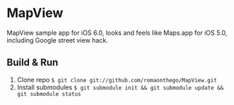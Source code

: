 # MapView

MapView sample app for iOS 6.0, looks and feels like Maps.app for iOS 5.0, including Google street view hack.

## Build & Run

1. Clone repo `$ git clone git://github.com/romaonthego/MapView.git`
2. Install submodules `$ git submodule init && git submodule update && git submodule status`
